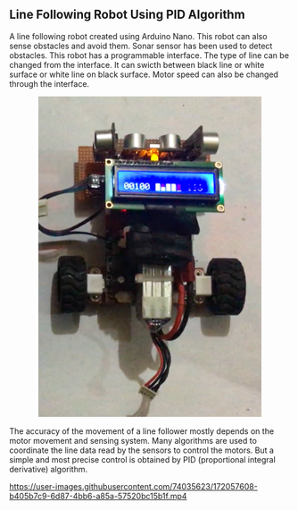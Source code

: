 ## Line Following Robot Using PID Algorithm
A line following robot created using Arduino Nano. This robot can also sense obstacles and avoid them. Sonar sensor has been used to detect obstacles. This robot has a programmable interface. The type of line can be changed from the interface. It can swicth between black line or white surface or white line on black surface. Motor speed can also be changed through the interface. 
<p align="center">
<img src="https://github.com/mwasikz/Line-Following-Robot/blob/main/reademe_assets/LFR.png" width="400">
</p>
The accuracy of the movement of a line follower mostly depends on the motor movement and sensing system. Many algorithms are used to coordinate the line data read by the sensors to control the motors. But a simple and most precise control is obtained by PID (proportional integral derivative) algorithm.

https://user-images.githubusercontent.com/74035623/172057608-b405b7c9-6d87-4bb6-a85a-57520bc15b1f.mp4

